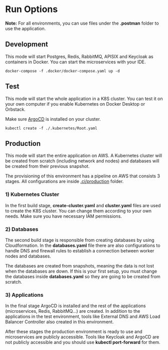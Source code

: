 # Run Options

<b>Note:</b> For all environments, you can use files under the <b>.postman</b> folder to use the application.

## Development

This mode will start Postgres, Redis, RabbitMQ, APISIX and Keycloak as containers in Docker. You can start the microservices with your
IDE.

```shell
docker-compose -f .docker/docker-compose.yaml up -d
```

## Test

This mode will start the whole application in a K8S cluster. You can test it on your own computer if you enable
Kubernetes
on Docker Desktop or Orbstack.

Make sure <a href="https://argo-cd.readthedocs.io/en/stable/getting_started/">ArgoCD<a/> is installed on your cluster.

```shell
kubectl create -f ./.kubernetes/Root.yaml
```

## Production

This mode will start the entire application on AWS. A Kubernetes cluster will be created from scratch (including network
and nodes)
and databases will be created from their previous snapshot.

The provisioning of this environment has a pipeline on AWS that consists 3 stages. All configurations are inside
<a href="../.ci/production">.ci/production<a/> folder.

### 1) Kubernetes Cluster

In the first build stage, <b>create-cluster.yaml</b> and <b>cluster.yaml</b>
files are used to create the K8S cluster. You can change them according to your own needs. Make sure you have necessary
IAM permissions.

### 2) Databases

The second build stage is responsible from creating databases by using Cloudformation. In the <b>databases.yaml</b> file
there are also configurations to handle DNS and firewall rules to establish a connection between worker nodes and
databases.

The databases are created from snapshots, meaning the data is not lost when the databases are down. If this is your
first setup, you must
change the databases inside <b>databases.yaml</b> so they are going to be created from scratch.

### 3) Applications

In the final stage ArgoCD is installed and the rest of the applications (microservices, Redis, RabbitMQ...) are created.
In addition to the applications in the test environment,
tools like External DNS and AWS Load Balancer Controller also created in this environment.

After these stages the production environment is ready to use and microservices are publicly accessible. Tools like
Keycloak and ArgoCD are not publicly accessible
and you should use **kubectl port-forward** for them.